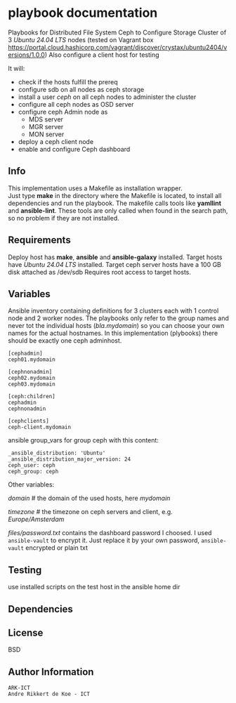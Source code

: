 playbook documentation
======================

Playbooks for Distributed File System Ceph to Configure Storage Cluster of 3 *Ubuntu 24.04 LTS* nodes 
(tested on Vagrant box https://portal.cloud.hashicorp.com/vagrant/discover/crystax/ubuntu2404/versions/1.0.0)
Also configure a client host for testing

It will:
- check if the hosts fulfill the prereq
- configure sdb on all nodes as ceph storage
- install a user *ceph* on all ceph nodes to administer the cluster
- configure all ceph nodes as OSD server
- configure ceph Admin node as
  - MDS server
  - MGR server
  - MON server
- deploy a ceph client node
- enable and configure Ceph dashboard

Info
----

This implementation uses a Makefile as installation wrapper.  
Just type **make** in the directory where the Makefile is located, to install all dependencies and run the playbook.
The makefile calls tools like **yamllint** and **ansible-lint**.
These tools are only called when found in the search path, so no problem if they are not installed.

Requirements
------------

Deploy host has **make**, **ansible** and **ansible-galaxy** installed.
Target hosts have *Ubuntu 24.04 LTS* installed.
Target ceph server hosts have a 100 GB disk attached as /dev/sdb
Requires root access to target hosts.

Variables
---------

Ansible inventory containing definitions for
3 clusters each with 1 control node and 2 worker nodes.
The playbooks only refer to the group names and never tot the individual hosts (*bla.mydomain*) so you can choose your own names for the actual hostnames.
In this implementation (plybooks) there should be exactly one ceph adminhost.

    [cephadmin]
    ceph01.mydomain

    [cephnonadmin]
    ceph02.mydomain
    ceph03.mydomain

    [ceph:children]
    cephadmin
    cephnonadmin

    [cephclients]
    ceph-client.mydomain

ansible group_vars for group ceph with this content:

    _ansible_distribution: 'Ubuntu'
    _ansible_distribution_major_version: 24
    ceph_user: ceph
    ceph_group: ceph

Other variables:

*domain*    # the domain of the used hosts, here *mydomain*

*timezone*  # the timezone on ceph servers and client, e.g. *Europe/Amsterdam*

*files/password.txt* contains the dashboard password I choosed.
I used `ansible-vault` to encrypt it.
Just replace it by your own password, `ansible-vault` encrypted or plain txt

Testing
-------

use installed scripts on the test host in the ansible home dir 

Dependencies
------------

License
-------

BSD

Author Information
------------------

    ARK-ICT
    Andre Rikkert de Koe - ICT
